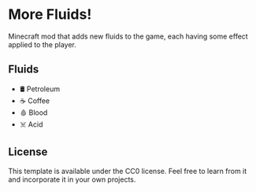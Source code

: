 # More Fluids!
Minecraft mod that adds new fluids to the game, each having some effect applied to the player.
## Fluids
- 🛢️ Petroleum
- ☕ Coffee
- 🩸 Blood
- ☠️ Acid

## License

This template is available under the CC0 license. Feel free to learn from it and incorporate it in your own projects.
